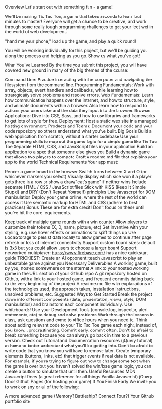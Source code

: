 Overview
Let's start out with something fun - a game!

We'll be making Tic Tac Toe, a game that takes seconds to learn but minutes to master! Everyone will get a chance to be creative, and work through some really tough programming challenges to get your feet wet in the world of web development.

"hand me your phone," load up the game, and play a quick round!

You will be working individually for this project, but we'll be guiding you along the process and helping as you go. Show us what you've got!

What You've Learned
By the time you submit this project, you will have covered new ground in many of the big themes of the course:

Command Line: Practice interacting with the computer and navigating the filesystem from the command line.
Programming Fundamentals: Work with array, objects, event handlers and callbacks, while learning how to strategically solve problems and resolve errors.
Web Fundamentals: Learn how communication happens over the internet, and how to structure, style, and animate documents within a browser. Also learn how to respond to actions your users take and the data they input into the browser.
Browser Applications: Dive into CSS, Sass, and how to use libraries and frameworks to get lots of style for free.
Deployment: Host a static web site in a managed hosting environment.
Products and Teams: Document your code and your code repository so others understand what you've built.
Big Goals
Build a web application from scratch, without a starter codebase
Use your programming skills to map out the game logic for a simple game like Tic Tac Toe
Separate HTML, CSS, and JavaScript files in your application
Build an application to a spec that someone else gives you
Build a dynamic game that allows two players to compete
Craft a readme.md file that explains your app to the world
Technical Requirements
Your app must:

Render a game board in the browser
Switch turns between X and O (or whichever markers you select)
Visually display which side won if a player gets three in a row or show a draw/"cat’s game" if neither wins
Include separate HTML / CSS / JavaScript files
Stick with KISS (Keep It Simple Stupid) and DRY (Don't Repeat Yourself) principles
Use Javascript for DOM manipulation
Deploy your game online, where the rest of the world can access it
Use semantic markup for HTML and CSS (adhere to best practices)
Bonus
These are for extra credit! Don't focus on these until you've hit the core requirements.

Keep track of multiple game rounds with a win counter
Allow players to customize their tokens (X, O, name, picture, etc)
Get inventive with your styling, e.g. use hover effects or animations to spiff things up
Use LocalStorage to persist data locally to allow games to continue after page refresh or loss of internet connectivity
Support custom board sizes: default is 3x3 but you could allow users to choose a larger board
Support networked multiplayer: https://www.firebase.com/ has a nice quickstart guide
TRICKIEST: Create an AI opponent: teach Javascript to play an unbeatable game against you
Necessary Deliverables
A working game, built by you, hosted somewhere on the internet
A link to your hosted working game in the URL section of your Github repo
A git repository hosted on Github, with a link to your hosted game, and frequent commits dating back to the very beginning of the project
A readme.md file with explanations of the technologies used, the approach taken, installation instructions, unsolved problems, etc.
Suggested Ways to Get Started
Break the project down into different components (data, presentation, views, style, DOM manipulation) and brainstorm each component individually. Use whiteboards!
Use your Development Tools (console.log, inspector, alert statements, etc) to debug and solve problems
Work through the lessons in class, ask questions and come to office hours when you need to. Think about adding relevant code to your Tic Tac Toe game each night, instead of, you know... procrastinating.
Commit early, commit often. Don’t be afraid to break something because you can always go back in time to a previous version.
Check out Tutorial and Documentation resources (jQuery tutorial) at home to better understand what you’ll be getting into.
Don’t be afraid to write code that you know you will have to remove later. Create temporary elements (buttons, links, etc) that trigger events if real data is not available. For example, if you’re trying to figure out how to change some text when the game is over but you haven’t solved the win/lose game logic, you can create a button to simulate that until then.
Useful Resources
MDN Javascript Docs (a great reference for all things Vanilla Javascript)
jQuery Docs
Github Pages (for hosting your game)
If You Finish Early
We invite you to work on any or all of the following:

A more advanced game (Memory? Battleship? Connect Four?)
Your Github portfolio site
<!-- Any other front-end project that interests you -->
